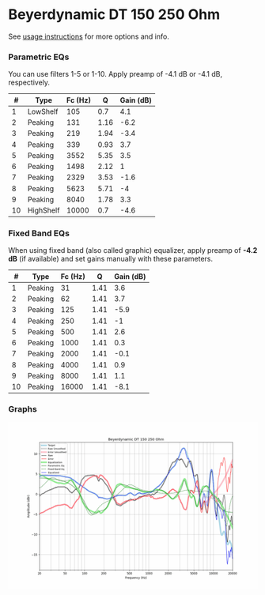 # Beyerdynamic DT 150 250 Ohm
See [usage instructions](https://github.com/jaakkopasanen/AutoEq#usage) for more options and info.

### Parametric EQs
You can use filters 1-5 or 1-10. Apply preamp of -4.1 dB or -4.1 dB, respectively.

|   # | Type      |   Fc (Hz) |    Q |   Gain (dB) |
|-----|-----------|-----------|------|-------------|
|   1 | LowShelf  |       105 | 0.7  |         4.1 |
|   2 | Peaking   |       131 | 1.16 |        -6.2 |
|   3 | Peaking   |       219 | 1.94 |        -3.4 |
|   4 | Peaking   |       339 | 0.93 |         3.7 |
|   5 | Peaking   |      3552 | 5.35 |         3.5 |
|   6 | Peaking   |      1498 | 2.12 |         1   |
|   7 | Peaking   |      2329 | 3.53 |        -1.6 |
|   8 | Peaking   |      5623 | 5.71 |        -4   |
|   9 | Peaking   |      8040 | 1.78 |         3.3 |
|  10 | HighShelf |     10000 | 0.7  |        -4.6 |

### Fixed Band EQs
When using fixed band (also called graphic) equalizer, apply preamp of **-4.2 dB** (if available) and set gains manually with these parameters.

|   # | Type    |   Fc (Hz) |    Q |   Gain (dB) |
|-----|---------|-----------|------|-------------|
|   1 | Peaking |        31 | 1.41 |         3.6 |
|   2 | Peaking |        62 | 1.41 |         3.7 |
|   3 | Peaking |       125 | 1.41 |        -5.9 |
|   4 | Peaking |       250 | 1.41 |        -1   |
|   5 | Peaking |       500 | 1.41 |         2.6 |
|   6 | Peaking |      1000 | 1.41 |         0.3 |
|   7 | Peaking |      2000 | 1.41 |        -0.1 |
|   8 | Peaking |      4000 | 1.41 |         0.9 |
|   9 | Peaking |      8000 | 1.41 |         1.1 |
|  10 | Peaking |     16000 | 1.41 |        -8.1 |

### Graphs
![](./Beyerdynamic%20DT%20150%20250%20Ohm.png)
